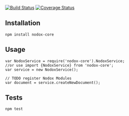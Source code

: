 [![Build Status](https://travis-ci.org/arjanvanderleden/nodox-core.svg?branch=master)](https://travis-ci.org/arjanvanderleden/nodox-core)
[![Coverage Status](https://coveralls.io/repos/github/arjanvanderleden/nodox-core/badge.svg)](https://coveralls.io/github/arjanvanderleden/nodox-core)

## Installation

  `npm install nodox-core`

## Usage

    var NodoxService = require('nodox-core').NodoxService;
    //or use import {NodoxService} from 'nodox-core';
    var service = new NodoxService();

    // TODO register Nodox Modules
    var document = service.createNewDocument();


## Tests

  `npm test`


